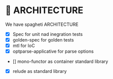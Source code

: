 # 📐 ARCHITECTURE

We have spagheti ARCHITECTURE

* [x] Spec for unit nad inegration tests
* [x] golden-spec for golden tests
* [x] mtl for IoC
* [x] optparse-applicative for parse options
* [] mono-functor as container standard library
* [x] relude as standard library
